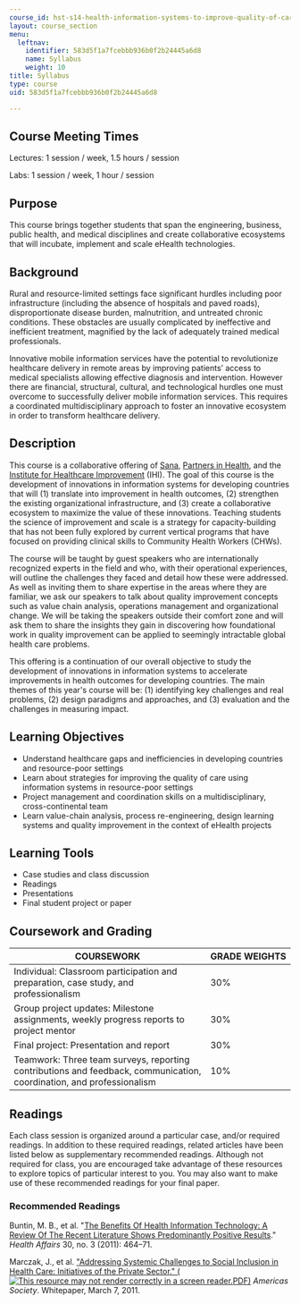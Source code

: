 ```yaml
---
course_id: hst-s14-health-information-systems-to-improve-quality-of-care-in-resource-poor-settings-spring-2012
layout: course_section
menu:
  leftnav:
    identifier: 583d5f1a7fcebbb936b0f2b24445a6d8
    name: Syllabus
    weight: 10
title: Syllabus
type: course
uid: 583d5f1a7fcebbb936b0f2b24445a6d8

---
```


Course Meeting Times
--------------------

Lectures: 1 session / week, 1.5 hours / session

Labs: 1 session / week, 1 hour / session

Purpose
-------

This course brings together students that span the engineering, business, public health, and medical disciplines and create collaborative ecosystems that will incubate, implement and scale eHealth technologies.

Background
----------

Rural and resource-limited settings face significant hurdles including poor infrastructure (including the absence of hospitals and paved roads), disproportionate disease burden, malnutrition, and untreated chronic conditions. These obstacles are usually complicated by ineffective and inefficient treatment, magnified by the lack of adequately trained medical professionals.

Innovative mobile information services have the potential to revolutionize healthcare delivery in remote areas by improving patients’ access to medical specialists allowing effective diagnosis and intervention. However there are financial, structural, cultural, and technological hurdles one must overcome to successfully deliver mobile information services. This requires a coordinated multidisciplinary approach to foster an innovative ecosystem in order to transform healthcare delivery.

Description
-----------

This course is a collaborative offering of [Sana](http://sana.mit.edu/), [Partners in Health](http://www.pih.org/), and the [Institute for Healthcare Improvement](http://www.ihi.org/Pages/default.aspx) (IHI). The goal of this course is the development of innovations in information systems for developing countries that will (1) translate into improvement in health outcomes, (2) strengthen the existing organizational infrastructure, and (3) create a collaborative ecosystem to maximize the value of these innovations. Teaching students the science of improvement and scale is a strategy for capacity-building that has not been fully explored by current vertical programs that have focused on providing clinical skills to Community Health Workers (CHWs).

The course will be taught by guest speakers who are internationally recognized experts in the field and who, with their operational experiences, will outline the challenges they faced and detail how these were addressed. As well as inviting them to share expertise in the areas where they are familiar, we ask our speakers to talk about quality improvement concepts such as value chain analysis, operations management and organizational change. We will be taking the speakers outside their comfort zone and will ask them to share the insights they gain in discovering how foundational work in quality improvement can be applied to seemingly intractable global health care problems.

This offering is a continuation of our overall objective to study the development of innovations in information systems to accelerate improvements in health outcomes for developing countries. The main themes of this year's course will be: (1) identifying key challenges and real problems, (2) design paradigms and approaches, and (3) evaluation and the challenges in measuring impact.

Learning Objectives
-------------------

*   Understand healthcare gaps and inefficiencies in developing countries and resource-poor settings
*   Learn about strategies for improving the quality of care using information systems in resource-poor settings
*   Project management and coordination skills on a multidisciplinary, cross-continental team
*   Learn value-chain analysis, process re-engineering, design learning systems and quality improvement in the context of eHealth projects

Learning Tools
--------------

*   Case studies and class discussion
*   Readings
*   Presentations
*   Final student project or paper

Coursework and Grading
----------------------

| COURSEWORK | GRADE WEIGHTS |
| --- | --- |
| Individual: Classroom participation and preparation, case study, and professionalism | 30% |
| Group project updates: Milestone assignments, weekly progress reports to project mentor | 30% |
| Final project: Presentation and report | 30% |
| Teamwork: Three team surveys, reporting contributions and feedback, communication, coordination, and professionalism | 10% 

Readings
--------

Each class session is organized around a particular case, and/or required readings. In addition to these required readings, related articles have been listed below as supplementary recommended readings. Although not required for class, you are encouraged take advantage of these resources to explore topics of particular interest to you. You may also want to make use of these recommended readings for your final paper.

### Recommended Readings

Buntin, M. B., et al. "[The Benefits Of Health Information Technology: A Review Of The Recent Literature Shows Predominantly Positive Results](http://dx.doi.org/10.1377/hlthaff.2011.0178)." _Health Affairs_ 30, no. 3 (2011): 464–71.

Marczak, J., et al. ["Addressing Systemic Challenges to Social Inclusion in Health Care: Initiatives of the Private Sector." (![This resource may not render correctly in a screen reader.](/images/inacessible.gif)PDF)](http://www.as-coa.org/files/FordFnd_Health.pdf) _Americas Society_. Whitepaper, March 7, 2011.
